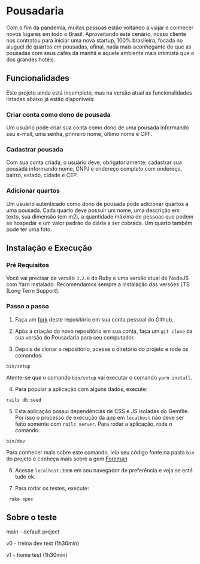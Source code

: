 # Pousadaria

Com o fim da pandemia, muitas pessoas estão voltando a viajar e conhecer novos lugares em todo o Brasil. Aproveitando este cenário, nosso cliente nos contratou para iniciar uma nova startup, 100% brasileira, focada no aluguel de quartos em pousadas, afinal, nada mais aconhegante do que as pousadas com seus cafés da manhã e aquele ambiente mais intimista que o dos grandes hotéis.

## Funcionalidades

Este projeto ainda está incompleto, mas na versão atual as funcionalidades listadas abaixo já estão disponíveis:

### Criar conta como dono de pousada

Um usuário pode criar sua conta como dono de uma pousada informando seu e-mail, uma senha, primeiro nome, último nome e CPF.

### Cadastrar pousada

Com sua conta criada, o usuário deve, obrigatoriamente, cadastrar sua pousada informando nome, CNPJ e endereço completo com endereço, bairro, estado, cidade e CEP. 

### Adicionar quartos

Um usuário autenticado como dono de pousada pode adicionar quartos a uma pousada. Cada quarto deve possuir um nome, uma descrição em texto, sua dimensão (em m2), a quantidade máxima de pessoas que podem se hospedar e um valor padrão da diária a ser cobrada. Um quarto também pode ter uma foto.

## Instalação e Execução

### Pré Requisitos

Você vai precisar da versão `3.2.0` do Ruby e uma versão atual de NodeJS com Yarn instalado. Recomendamos sempre a instalação das versões LTS (Long Term Support).

### Passo a passo

1. Faça um [fork](https://docs.github.com/pt/get-started/quickstart/fork-a-repo#forking-a-repository) deste repositório em sua conta pessoal do Github.

2. Após a criação do novo repositório em sua conta, faça um  `git clone` da sua versão do Pousadaria para seu computador. 

3. Depois de clonar o repositório, acesse o diretório do projeto e rode os comandos:

```shell
bin/setup
```

Atente-se que o comando `bin/setup` vai executar o comando `yarn install`. 


4. Para popular a aplicação com alguns dados, execute:

```shell
rails db:seed
```


5. Esta aplicação possui dependências de CSS e JS isoladas do Gemfile. Por isso o processo de execução da app em `localhost` não deve ser feito somente com `rails server`. Para rodar a aplicação, rode o comando:

```shell
bin/dev
```

Para conhecer mais sobre este comando, leia seu código fonte na pasta `bin` do projeto e conheça mais sobre a gem [Foreman](https://github.com/ddollar/foreman)

6. Acesse `localhost:3000` em seu navegador de preferência e veja se está tudo ok.

7. Para rodar os testes, execute:

```shell
 rake spec
```

## Sobre o teste
main - default project

v0 - treina dev test (1h30min)

v1 - home test (1h30min)
